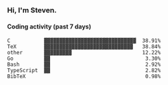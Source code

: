 ### Hi, I'm Steven.

#### Coding activity (past 7 days)
```
C           ▓▓▓▓▓▓▓▓▓▓▓▓▓▓▓▓▓▓▓▓▓▓▓▓▓▓▓▓▓▓  38.91%
TeX         ▓▓▓▓▓▓▓▓▓▓▓▓▓▓▓▓▓▓▓▓▓▓▓▓▓▓▓▓▓   38.84%
other       ▓▓▓▓▓▓▓▓▓                       12.22%
Go          ▓▓                               3.30%
Bash        ▓▓                               2.92%
TypeScript  ▓▓                               2.82%
BibTeX                                       0.98%
```
